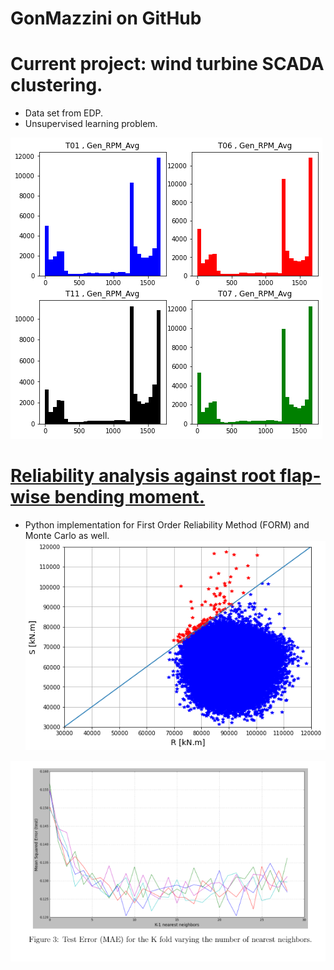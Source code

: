 # GonMazzini on GitHub

# Current project: wind turbine SCADA clustering.
* Data set from EDP.
* Unsupervised learning problem. 

![image](images/Gen%20RPM.png)


# [Reliability analysis against root flap-wise bending moment.](https://github.com/GonMazzini/Reliability-Analysis)
* Python implementation for First Order Reliability Method (FORM) and Monte Carlo as well.
![image](images/Reliability%20plot.png?raw=true)

![image](images/KNN%20regressor.png)
